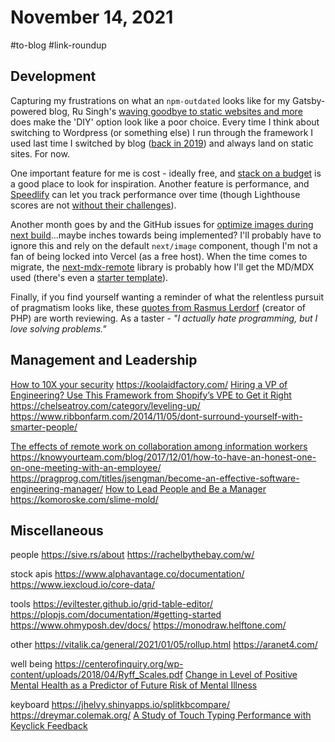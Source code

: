 # November 14, 2021

#to-blog #link-roundup

## Development

Capturing my frustrations on what an `npm-outdated` looks like for my Gatsby-powered blog, Ru Singh's [waving goodbye to static websites and more](https://rusingh.com/waving-thankful-goodbye-to-static-websites-and-more/) does make the 'DIY' option look like a poor choice.  Every time I think about switching to Wordpress (or something else) I run through the framework I used last time I switched by blog ([back in 2019](https://tjaddison.com/blog/2019/09/migrating-from-jekyll-to-gatsby/)) and always land on static sites.  For now.

One important feature for me is cost - ideally free, and [stack on a budget](https://github.com/255kb/stack-on-a-budget) is a good place to look for inspiration.  Another feature is performance, and [Speedlify](https://www.zachleat.com/web/speedlify/) can let you track performance over time (though Lighthouse scores are not [without their challenges](https://www.zachleat.com/web/lighthouse-deception/)).

Another month goes by and the GitHub issues for [optimize images during next build](https://github.com/vercel/next.js/discussions/19065)...maybe inches towards being implemented? I'll probably have to ignore this and rely on the default `next/image` component, though I'm not a fan of being locked into Vercel (as a free host).  When the time comes to migrate, the [next-mdx-remote](https://github.com/hashicorp/next-mdx-remote) library is probably how I'll get the MD/MDX used (there's even a [starter template](https://github.com/vercel/next.js/tree/canary/examples/with-mdx-remote)).

Finally, if you find yourself wanting a reminder of what the relentless pursuit of pragmatism looks like, these [quotes from Rasmus Lerdorf](https://en.m.wikiquote.org/wiki/Rasmus_Lerdorf) (creator of PHP) are worth reviewing.  As a taster - _"I actually hate programming, but I love solving problems."_

## Management and Leadership
[How to 10X your security](https://docs.google.com/presentation/d/1lfEvXtw5RTj3JmXwSQDXy8or87_BHrFbo1ZtQQlHbq0/edit#slide=id.g6dda925d72_0_356)
https://koolaidfactory.com/
[Hiring a VP of Engineering? Use This Framework from Shopify’s VPE to Get it Right](https://review.firstround.com/hiring-a-vp-of-engineering-use-this-framework-from-shopify's-vpe-to-get-it-right)
https://chelseatroy.com/category/leveling-up/
https://www.ribbonfarm.com/2014/11/05/dont-surround-yourself-with-smarter-people/

[The effects of remote work on collaboration among information workers](https://www.nature.com/articles/s41562-021-01196-4.pdf)
https://knowyourteam.com/blog/2017/12/01/how-to-have-an-honest-one-on-one-meeting-with-an-employee/
https://pragprog.com/titles/jsengman/become-an-effective-software-engineering-manager/
[How to Lead People and Be a Manager](https://docs.google.com/document/d/1R1O0OEsQpZcBcLheRlomDrmR2tyEpdRNFnjbLALmbH4/view)
https://komoroske.com/slime-mold/

## Miscellaneous
people
https://sive.rs/about
https://rachelbythebay.com/w/

stock apis
https://www.alphavantage.co/documentation/
https://www.iexcloud.io/core-data/

tools
https://eviltester.github.io/grid-table-editor/
https://plopjs.com/documentation/#getting-started
https://www.ohmyposh.dev/docs/
https://monodraw.helftone.com/

other
https://vitalik.ca/general/2021/01/05/rollup.html
https://aranet4.com/

well being
https://centerofinquiry.org/wp-content/uploads/2018/04/Ryff_Scales.pdf
[Change in Level of Positive Mental Health as a Predictor of Future Risk of Mental Illness](https://ajph.aphapublications.org/doi/full/10.2105/AJPH.2010.192245)

keyboard
https://jhelvy.shinyapps.io/splitkbcompare/
https://dreymar.colemak.org/
[A Study of Touch Typing Performance with Keyclick Feedback](https://engineering.purdue.edu/~hongtan/pubs/PDFfiles/C63_JRKimTan_HS2014.pdf)


